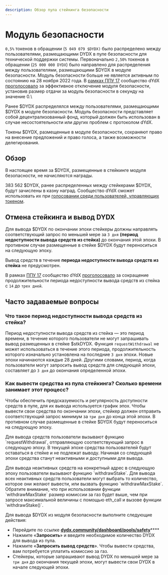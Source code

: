 ```yaml
---
description: Обзор пула стейкинга безопасности
---
```


# Модуль безопасности

`0,5%` токенов в обращении (`5 049 079 $DYDX)` было распределено между пользователями, размещающими DYDX в пуле безопасности для технической поддержки системы. Первоначально `2,50%` токенов в обращении (`25 000 000 DYDX`) было направлено для распределения между пользователями, размещающими $DYDX в модуле безопасности. Модуль безопасности больше не является активным по состоянию на 28 ноября 2022 года. В [рамках ППУ 17](https://dydx.community/dashboard/proposal/9) сообщество dYdX [проголосовало](https://dydx.community/dashboard/proposal/7) за эффективное отключение модуля безопасности, установив размер отдачи за модуль безопасности в секунду на значение 0.\


Ранее $DYDX распределялся между пользователями, размещающими $DYDX в модуле безопасности. Модуль безопасности представляет собой децентрализованный фонд, который должен быть использован в случае несостоятельности или других проблем с протоколом dYdX.

Токены $DYDX, размещенные в модуле безопасности, сохраняют право на внесение предложений и право голоса, а также возможности делегирования.

## Обзор

В настоящее время за $DYDX, размещенные в стейкинге модуля безопасности, не начисляются награды.

383 562 $DYDX, ранее распределенных между стейкерами $DYDX, будут зачислены в казну наград. Сообщество dYdX сможет использовать их при [голосовании среди пользователей, управляющих токеном](https://docs.dydx.community/dydx-governance/voting-and-governance/governance-parameters).

## Отмена стейкинга и вывод DYDX

Для вывода $DYDX по окончании эпохи стейкеры должны направлять соответствующий запрос по меньшей мере за `3 дня` **(период недоступности вывода средств из стейка)** до окончания этой эпохи. В противном случае размещенные в стейке $DYDX будут переноситься на следующую эпоху.

Вывод средств в течение **периода недоступности вывода средств из стейка** не предусмотрен.

В рамках [ППУ 17](https://dydx.community/dashboard/proposal/9) сообщество dYdX [проголосовало](https://dydx.community/dashboard/proposal/7) за сокращение продолжительности периода недоступности вывода средств из стейка с `14` до `трех дней`.



## Часто задаваемые вопросы

### Что такое период недоступности вывода средств из стейка?

Период недоступности вывода средств из стейка — это период времени, в течение которого пользователи не могут запрашивать вывод размещенных в стейке $stkDYDX. Функция `requestWithdrawal` не может использоваться в течение этого периода, продолжительность которого изначально установлена на последние `3 дня` эпохи. Новые эпохи начинаются каждые 28 дней. Другими словами, период, когда пользователи могут запросить вывод средств для следующей эпохи, составляет до `3 дня` до окончания определенной эпохи.

### Как вывести средства из пула стейкинга? Сколько времени занимает этот процесс?

Чтобы обеспечить предсказуемость и регулярность доступности средств в пуле, для их вывода используется график эпох. Чтобы вывести свои средства по окончании эпохи, стейкер должен отправить соответствующий запрос минимум за `три дня` до конца этой эпохи. В противном случае размещенные в стейке $DYDX будут переноситься на следующую эпоху.

Для вывода средств пользователи вызывают функцию \`requestWithdrawal\`, отправляющую соответствующий запрос в следующую эпоху. В текущей эпохе средства пользователей будут оставаться в стейке и не подлежат выводу. Начиная со следующей эпохи средства станут неактивными и доступными для вывода.

Для вывода неактивных средств на конкретный адрес в следующую эпоху пользователи вызывают функцию \`withdrawStake\`. Для вывода всех неактивных средств пользователи могут выбрать то количество, которое они желают вывести, или вызвать функцию \`withdrawMaxStake\`. Обратите внимание, что при использовании функции \`withdrawMaxStake\` размер комиссии за газ будет выше, чем при запросе максимальной величины с помощью eth\_call и вызове функции \`withdrawStake()\`.

Для вывода $DYDX из модуля безопасности выполните следующие действия:

* Перейдите по ссылке [**dydx.community/dashboard/pools/safety**](https://dydx.community/dashboard/pools/safety)\*\*\*\*
* Нажмите «**Запросить**» и введите необходимое количество DYDX для вывода из пула.
* Нажмите «**Запросить вывод средств**». Чтобы вывести средства, вам потребуется уплатить комиссию за газ.
* Стейкеры, которые запрашивают вывод DYDX по меньшей мере за `три дня` до окончания текущей эпохи, могут вывести свои DYDX в начале следующей эпохи.

